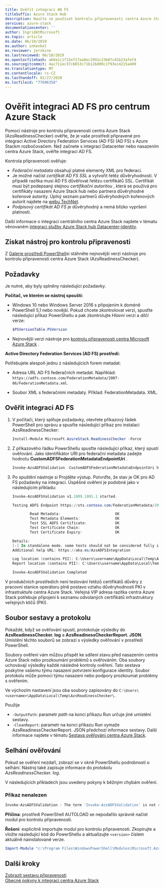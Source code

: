 ```yaml
---
title: Ověřit integraci AD FS
titleSuffix: Azure Stack Hub
description: Naučte se používat kontrolu připravenosti centra Azure Stack k ověření AD FS Integration pro Azure Stack hub.
services: azure-stack
documentationcenter: ''
author: IngridAtMicrosoft
ms.topic: article
ms.date: 06/10/2019
ms.author: inhenkel
ms.reviewer: jerskine
ms.lastreviewed: 06/10/2019
ms.openlocfilehash: a60a1c1f33ef17aa8ec2991c23b07cd1b23afef4
ms.sourcegitcommit: 4ac711ec37c6653c71b126d09c1f93ec4215a489
ms.translationtype: MT
ms.contentlocale: cs-CZ
ms.lasthandoff: 02/27/2020
ms.locfileid: "77696358"
---
```

# <a name="validate-ad-fs-integration-for-azure-stack-hub"></a>Ověřit integraci AD FS pro centrum Azure Stack

Pomocí nástroje pro kontrolu připravenosti centra Azure Stack (AzsReadinessChecker) ověřte, že je vaše prostředí připravené pro integraci Active Directory Federation Services (AD FS) (AD FS) s Azure Stackm rozbočovačem. Než začnete s integrací Datacenter nebo nasazením centra Azure Stack, ověřte integraci AD FS.

Kontrola připravenosti ověřuje:

* *Federační metadata* obsahují platné elementy XML pro federaci.
* Je možné načíst *certifikát AD FS SSL* a vytvořit řetěz důvěryhodnosti. V případě razítka musí AD FS důvěřovat řetězu certifikátů SSL. Certifikát musí být podepsaný stejnou *certifikační autoritou* , která se používá pro certifikáty nasazení Azure Stack hub nebo partnera důvěryhodné kořenové autority. Úplný seznam partnerů důvěryhodných kořenových autorit najdete na [webu TechNet](https://gallery.technet.microsoft.com/Trusted-Root-Certificate-123665ca).
* *Podpisový certifikát AD FS* je důvěryhodný a nemá blízko vypršení platnosti.

Další informace o integraci centrálního centra Azure Stack najdete v tématu věnovaném [integraci služby Azure Stack hub Datacenter-identity](azure-stack-integrate-identity.md).

## <a name="get-the-readiness-checker-tool"></a>Získat nástroj pro kontrolu připravenosti

Z [Galerie prostředí PowerShell](https://aka.ms/AzsReadinessChecker)si stáhněte nejnovější verzi nástroje pro kontrolu připravenosti centra Azure Stack (AzsReadinessChecker).  

## <a name="prerequisites"></a>Požadavky

Je nutné, aby byly splněny následující požadavky.

**Počítač, ve kterém se nástroj spouští:**

* Windows 10 nebo Windows Server 2016 s připojením k doméně
* PowerShell 5,1 nebo novější. Pokud chcete zkontrolovat verzi, spusťte následující příkaz PowerShellu a pak zkontrolujte *Hlavní* verzi a *dílčí* verze:  
    ```powershell
    $PSVersionTable.PSVersion
    ```
* Nejnovější verzi nástroje pro [kontrolu připravenosti centra Microsoft Azure Stack](https://aka.ms/AzsReadinessChecker) .

**Active Directory Federation Services (AD FS) prostředí:**

Potřebujete alespoň jednu z následujících forem metadat:

- Adresa URL AD FS federačních metadat. Například: `https://adfs.contoso.com/FederationMetadata/2007-06/FederationMetadata.xml`.
* Soubor XML s federačními metadaty. Příklad: FederationMetadata. XML.

## <a name="validate-ad-fs-integration"></a>Ověřit integraci AD FS

1. V počítači, který splňuje požadavky, otevřete příkazový řádek PowerShell pro správu a spusťte následující příkaz pro instalaci AzsReadinessChecker:

    ```powershell
    Install-Module Microsoft.AzureStack.ReadinessChecker -Force
    ```

1. Z příkazového řádku PowerShellu spusťte následující příkaz, který spustí ověřování. Jako identifikátor URI pro federační metadata zadejte hodnotu **CustomADFSFederationMetadataEndpointUri** .

     ```powershell
     Invoke-AzsADFSValidation -CustomADFSFederationMetadataEndpointUri https://adfs.contoso.com/FederationMetadata/2007-06/FederationMetadata.xml
     ```

1. Po spuštění nástroje si Projděte výstup. Potvrďte, že stav je OK pro AD FS požadavky na integraci. Úspěšné ověření je podobné jako v následujícím příkladu:

    ```powershell
    Invoke-AzsADFSValidation v1.1809.1001.1 started.

    Testing ADFS Endpoint https://sts.contoso.com/FederationMetadata/2007-06/FederationMetadata.xml

            Read Metadata:                         OK
            Test Metadata Elements:                OK
            Test SSL ADFS Certificate:             OK
            Test Certificate Chain:                OK
            Test Certificate Expiry:               OK

    Details:
    [-] In standalone mode, some tests should not be considered fully indicative of connectivity or readiness the Azure Stack Hub Stamp requires prior to Datacenter Integration.
    Additional help URL: https://aka.ms/AzsADFSIntegration

    Log location (contains PII): C:\Users\username\AppData\Local\Temp\AzsReadinessChecker\AzsReadinessChecker.log
    Report location (contains PII): C:\Users\username\AppData\Local\Temp\AzsReadinessChecker\AzsReadinessCheckerReport.json

    Invoke-AzsADFSValidation Completed
    ```

V produkčních prostředích není testování řetězů certifikátů důvěry z pracovní stanice operátoru plně postavo vztahu důvěryhodnosti PKI v infrastruktuře centra Azure Stack. Veřejná VIP adresa razítka centra Azure Stack potřebuje připojení k seznamu odvolaných certifikátů infrastruktury veřejných klíčů (PKI).

## <a name="report-and-log-file"></a>Soubor sestavy a protokolu

Pokaždé, když se ověřování spustí, protokoluje výsledky do **AzsReadinessChecker. log** a **AzsReadinessCheckerReport. JSON**. Umístění těchto souborů se zobrazí s výsledky ověřování v prostředí PowerShell.

Soubory ověření vám můžou přispět ke sdílení stavu před nasazením centra Azure Stack nebo prozkoumání problémů s ověřováním. Oba soubory uchovávají výsledky každé následné kontroly ověření. Tato sestava poskytne vašemu týmu nasazení potvrzení konfigurace identity. Soubor protokolu může pomoci týmu nasazení nebo podpory prozkoumat problémy s ověřením.

Ve výchozím nastavení jsou oba soubory zapisovány do `C:\Users\<username>\AppData\Local\Temp\AzsReadinessChecker\`.

Použije

* `-OutputPath`: parametr *path* na konci příkazu Run určuje jiné umístění sestavy.
* `-CleanReport`: parametr na konci příkazu Run vymaže AzsReadinessCheckerReport. JSON předchozí informace sestavy. Další informace najdete v tématu [Sestava ověřování centra Azure Stack](azure-stack-validation-report.md).

## <a name="validation-failures"></a>Selhání ověřování

Pokud se ověření nezdaří, zobrazí se v okně PowerShellu podrobnosti o selhání. Nástroj také zapisuje informace do *protokolu AzsReadinessChecker. log*.

V následujících příkladech jsou uvedeny pokyny k běžným chybám ověření.

### <a name="command-not-found"></a>Příkaz nenalezen

```powershell
Invoke-AzsADFSValidation : The term 'Invoke-AzsADFSValidation' is not recognized as the name of a cmdlet, function, script file, or operable program. Check the spelling of the name, or if a path was included, verify that the path is correct and try again.
```

**Příčina**: prostředí PowerShell AUTOLOAD se nepodařilo správně načíst modul pro kontrolu připravenosti.

**Řešení**: explicitně importujte modul pro kontrolu připravenosti. Zkopírujte a vložte následující kód do PowerShellu a aktualizujte `<version>` číslem aktuálně nainstalované verze.

```powershell
Import-Module "c:\Program Files\WindowsPowerShell\Modules\Microsoft.AzureStack.ReadinessChecker\<version>\Microsoft.AzureStack.ReadinessChecker.psd1" -Force
```

## <a name="next-steps"></a>Další kroky

[Zobrazit sestavu připravenosti](azure-stack-validation-report.md)  
[Obecné pokyny k integraci centra Azure Stack](azure-stack-datacenter-integration.md)  
